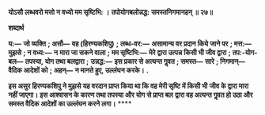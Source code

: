 **योऽसौ लब्धवरो मत्तो न वध्यो मम सृष्टिभि: ।** **तपोयोगबलोन्नद्ध: समस्तनिगमानहन् ॥ २७॥** 

**शब्दार्थ** 

**य:—** **जो व्यक्ति** **; असौ—** **वह (हिरण्यकशिपु)** **; लब्ध-वर:—** **असामान्य वर प्रदान किये जाने पर** **; मत्त:—** **मुझसे** **; न वध्य:—** **न** **मारा जा सकने वाला** **; मम सृष्टिभि:—** **मेरे द्वारा उत्पन्न किसी भी जीव द्वारा** **; तप:-योग-बल—** **तपस्या, योग तथा बलद्वारा** **;** **उन्नद्ध:—** **इस प्रकार से अत्यन्त गॢवत** **; समस्त—** **सारे** **; निगमान्—** **वैदिक आदेशों को** **; अहन्—** **न मानते हुए, उल्लंघन करके।** **.** 

**इस असुर हिरण्यकशिपु ने मुझसे यह वरदान प्राप्त किया था कि वह मेरी सृष्टि में किसी भी** **जीव के द्वारा मारा नहीं जाएगा। इस आश्वासन के कारण तथा तपस्या और योग से प्राप्त बल** **द्वारा वह अत्यन्त गॢवत हो उठा और समस्त वैदिक आदेशों का उल्लंघन करने लगा।** **** 